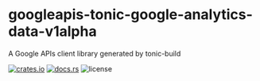 # googleapis-tonic-google-analytics-data-v1alpha

A Google APIs client library generated by tonic-build

[![crates.io](https://img.shields.io/crates/v/googleapis-tonic-google-analytics-data-v1alpha)](https://crates.io/crates/googleapis-tonic-google-analytics-data-v1alpha)
[![docs.rs](https://img.shields.io/docsrs/googleapis-tonic-google-analytics-data-v1alpha)](https://docs.rs/googleapis-tonic-google-analytics-data-v1alpha)
![license](https://img.shields.io/crates/l/googleapis-tonic-google-analytics-data-v1alpha)
